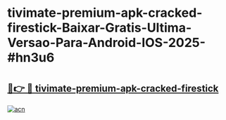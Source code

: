 # tivimate-premium-apk-cracked-firestick-Baixar-Gratis-Ultima-Versao-Para-Android-IOS-2025-#hn3u6

# <h2><a href="https://ainizakaria.my?title=tivimate-premium-apk-cracked-firestick&ref=24M">🔗👉 🔴 tivimate-premium-apk-cracked-firestick</a></h2>

[![acn](https://github.com/user-attachments/assets/0f9c940e-d8b0-45ae-aac7-cd30a18b3e1c)](https://ainizakaria.my?title=tivimate-premium-apk-cracked-firestick&ref=24M)

